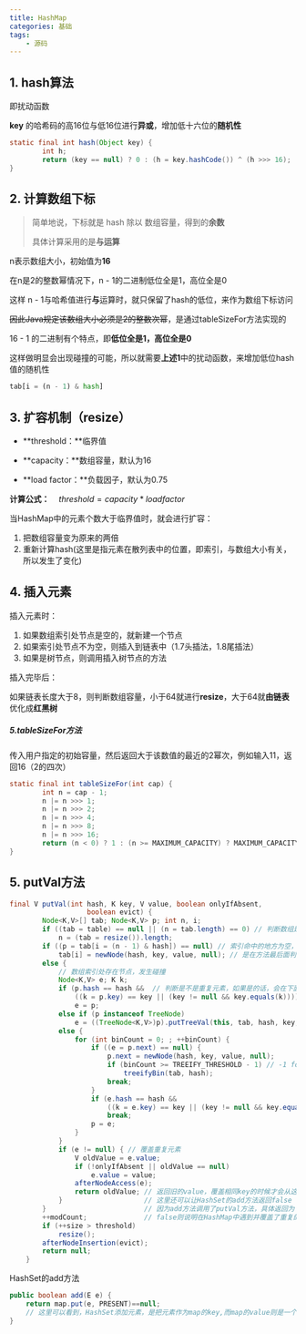 ```yaml
---
title: HashMap
categories: 基础
tags:
	- 源码
---
```


## 1. hash算法

即扰动函数

**key** 的哈希码的高16位与低16位进行**异或**，增加低十六位的**随机性**

```Java
static final int hash(Object key) {
        int h;
        return (key == null) ? 0 : (h = key.hashCode()) ^ (h >>> 16);
}
```



## 2. 计算数组下标

> 简单地说，下标就是 hash 除以 数组容量，得到的**余数**
>
> 具体计算采用的是**与运算**

n表示数组大小，初始值为**16**

在n是2的整数幂情况下，n - 1的二进制低位全是1，高位全是0

这样 n - 1与哈希值进行**与**运算时，就只保留了hash的低位，来作为数组下标访问

~~因此Java规定该数组大小必须是2的整数次幂~~，是通过tableSizeFor方法实现的

16 - 1 的二进制有个特点，即**低位全是1，高位全是0**



这样做明显会出现碰撞的可能，所以就需要**上述1**中的扰动函数，来增加低位hash值的随机性

```python
tab[i = (n - 1) & hash]
```



## 3. 扩容机制（resize）

- **threshold：**临界值

- **capacity：**数组容量，默认为16

- **load factor：**负载因子，默认为0.75

**计算公式：**$\quad threshold = capacity * load factor$

当HashMap中的元素个数大于临界值时，就会进行扩容：

1. 把数组容量变为原来的两倍
2. 重新计算hash(这里是指元素在散列表中的位置，即索引，与数组大小有关，所以发生了变化)



## 4. 插入元素

插入元素时：

1. 如果数组索引处节点是空的，就新建一个节点
2. 如果索引处节点不为空，则插入到链表中（1.7头插法，1.8尾插法）
3. 如果是树节点，则调用插入树节点的方法

插入完毕后：

如果链表长度大于8，则判断数组容量，小于64就进行**resize**，大于64就**由链表**优化成**红黑树**

##### 5.tableSizeFor方法

传入用户指定的初始容量，然后返回大于该数值的最近的2幂次，例如输入11，返回16（2的四次）

```java
static final int tableSizeFor(int cap) {
        int n = cap - 1;
        n |= n >>> 1;
        n |= n >>> 2;
        n |= n >>> 4;
        n |= n >>> 8;
        n |= n >>> 16;
        return (n < 0) ? 1 : (n >= MAXIMUM_CAPACITY) ? MAXIMUM_CAPACITY : n + 1;
}
```



## 5. putVal方法

```java
final V putVal(int hash, K key, V value, boolean onlyIfAbsent,
                   boolean evict) {
        Node<K,V>[] tab; Node<K,V> p; int n, i;
        if ((tab = table) == null || (n = tab.length) == 0) // 判断数组是否为空或长度为0，然后进行扩容
            n = (tab = resize()).length;
        if ((p = tab[i = (n - 1) & hash]) == null) // 索引命中的地方为空，则直接插入到数组中
            tab[i] = newNode(hash, key, value, null); // 是在方法最后面判断size+1后容量是否超过上限
        else {
            // 数组索引处存在节点，发生碰撞
            Node<K,V> e; K k;
            if (p.hash == hash &&  // 判断是不是重复元素，如果是的话，会在下面覆盖。
                ((k = p.key) == key || (key != null && key.equals(k))))
                e = p;
            else if (p instanceof TreeNode)
                e = ((TreeNode<K,V>)p).putTreeVal(this, tab, hash, key, value);
            else {
                for (int binCount = 0; ; ++binCount) {
                    if ((e = p.next) == null) {
                        p.next = newNode(hash, key, value, null);
                        if (binCount >= TREEIFY_THRESHOLD - 1) // -1 for 1st
                            treeifyBin(tab, hash);
                        break;
                    }
                    if (e.hash == hash &&
                        ((k = e.key) == key || (key != null && key.equals(k))))
                        break;
                    p = e;
                }
            }
            if (e != null) { // 覆盖重复元素
                V oldValue = e.value;
                if (!onlyIfAbsent || oldValue == null)
                    e.value = value;
                afterNodeAccess(e);
                return oldValue; // 返回旧的value，覆盖相同key的时候才会从这里返回
            }					 // 这里还可以让HashSet的add方法返回false
        }						 // 因为add方法调用了putVal方法，具体返回为 putVal(...) == null
        ++modCount;				 // false则说明在HashMap中遇到并覆盖了重复的元素
        if (++size > threshold)
            resize();
        afterNodeInsertion(evict);
        return null;
    }
```

HashSet的add方法

```java
public boolean add(E e) {
    return map.put(e, PRESENT)==null;
    // 这里可以看到，HashSet添加元素，是把元素作为map的key,而map的value则是一个常量Object，在最上方定义。
}
```